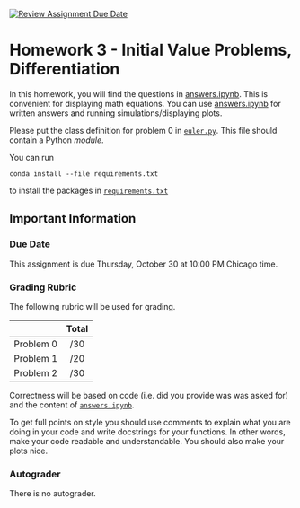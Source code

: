 [![Review Assignment Due Date](https://classroom.github.com/assets/deadline-readme-button-22041afd0340ce965d47ae6ef1cefeee28c7c493a6346c4f15d667ab976d596c.svg)](https://classroom.github.com/a/ZptKANRD)
# Homework 3 - Initial Value Problems, Differentiation

In this homework, you will find the questions in [answers.ipynb](answers.ipynb).  This is convenient for displaying math equations. You can use [answers.ipynb](answers.ipynb) for written answers and running simulations/displaying plots.

Please put the class definition for problem 0 in [`euler.py`](euler.py).  This file should contain a Python *module*.

You can run
```
conda install --file requirements.txt
```
to install the packages in [`requirements.txt`](requirements.txt)

## Important Information

### Due Date
This assignment is due Thursday, October 30 at 10:00 PM  Chicago time.

### Grading Rubric

The following rubric will be used for grading.

|  | Total |
|:-:|:-:|
| Problem 0 | /30 |
| Problem 1 | /20 |
| Problem 2 | /30 |


Correctness will be based on code (i.e. did you provide was was asked for) and the content of [`answers.ipynb`](answers.ipynb).

To get full points on style you should use comments to explain what you are doing in your code and write docstrings for your functions.  In other words, make your code readable and understandable. You should also make your plots nice.

### Autograder

There is no autograder. 
